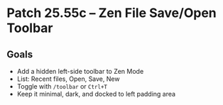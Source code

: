 # Patch 25.55c – Zen File Save/Open Toolbar

## Goals
- Add a hidden left-side toolbar to Zen Mode
- List: Recent files, Open, Save, New
- Toggle with `/toolbar` or `Ctrl+T`
- Keep it minimal, dark, and docked to left padding area
